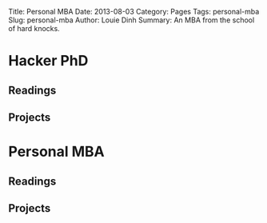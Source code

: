 Title: Personal MBA
Date: 2013-08-03
Category: Pages
Tags: personal-mba
Slug: personal-mba
Author: Louie Dinh
Summary: An MBA from the school of hard knocks.

Hacker PhD
==========

Readings
--------


Projects
--------


Personal MBA
============

Readings
--------


Projects
--------

